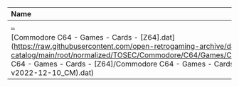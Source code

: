 |Name|Size|
|:---|---:|
|[..](../index.html)|DIR|
|[Commodore C64 - Games - Cards - [Z64].dat](https://raw.githubusercontent.com/open-retrogaming-archive/dat-catalog/main/root/normalized/TOSEC/Commodore/C64/Games/Cards/[Z64]/Commodore C64 - Games - Cards - [Z64]/Commodore C64 - Games - Cards - [Z64] (TOSEC-v2022-12-10_CM).dat)|19909|
